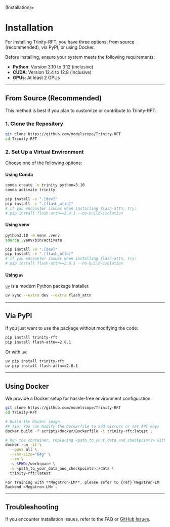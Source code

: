 (Installation)=
# Installation

For installing Trinity-RFT, you have three options: from source (recommended), via PyPI, or using Docker.

Before installing, ensure your system meets the following requirements:

- **Python**: Version 3.10 to 3.12 (inclusive)
- **CUDA**: Version 12.4 to 12.8 (inclusive)
- **GPUs**: At least 2 GPUs

---

## From Source (Recommended)

This method is best if you plan to customize or contribute to Trinity-RFT.

### 1. Clone the Repository

```bash
git clone https://github.com/modelscope/Trinity-RFT
cd Trinity-RFT
```

### 2. Set Up a Virtual Environment

Choose one of the following options:

#### Using Conda

```bash
conda create -n trinity python=3.10
conda activate trinity

pip install -e ".[dev]"
pip install -e ".[flash_attn]"
# if you encounter issues when installing flash-attn, try:
# pip install flash-attn==2.8.1 --no-build-isolation
```

#### Using venv

```bash
python3.10 -m venv .venv
source .venv/bin/activate

pip install -e ".[dev]"
pip install -e ".[flash_attn]"
# if you encounter issues when installing flash-attn, try:
# pip install flash-attn==2.8.1 --no-build-isolation
```

#### Using `uv`

[`uv`](https://github.com/astral-sh/uv) is a modern Python package installer.

```bash
uv sync --extra dev --extra flash_attn
```

---

## Via PyPI

If you just want to use the package without modifying the code:

```bash
pip install trinity-rft
pip install flash-attn==2.8.1
```

Or with `uv`:

```bash
uv pip install trinity-rft
uv pip install flash-attn==2.8.1
```

---

## Using Docker

We provide a Docker setup for hassle-free environment configuration.

```bash
git clone https://github.com/modelscope/Trinity-RFT
cd Trinity-RFT

# Build the Docker image
## Tip: You can modify the Dockerfile to add mirrors or set API keys
docker build -f scripts/docker/Dockerfile -t trinity-rft:latest .

# Run the container, replacing <path_to_your_data_and_checkpoints> with your actual path
docker run -it \
  --gpus all \
  --shm-size="64g" \
  --rm \
  -v $PWD:/workspace \
  -v <path_to_your_data_and_checkpoints>:/data \
  trinity-rft:latest
```

```{note}
For training with **Megatron-LM**, please refer to {ref}`Megatron-LM Backend <Megatron-LM>`.
```

---

## Troubleshooting

If you encounter installation issues, refer to the FAQ or [GitHub Issues](https://github.com/modelscope/Trinity-RFT/issues).
